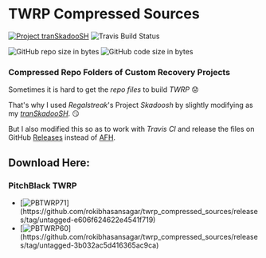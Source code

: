 # TWRP Compressed Sources

[![Project tranSkadooSH](https://img.shields.io/badge/Project%20tranSkadooSH-On%20Travis%20CI-green.svg "Go to Project tranSkadooSH")](https://github.com/rokibhasansagar/tranSkadooSH)
![Travis Build Status](https://travis-ci.org/rokibhasansagar/twrp_compressed_sources.svg?branch=master "Build Status")

![GitHub repo size in bytes](https://img.shields.io/github/repo-size/rokibhasansagar/twrp_compressed_sources.svg)
![GitHub code size in bytes](https://img.shields.io/github/languages/code-size/rokibhasansagar/twrp_compressed_sources.svg)

### Compressed Repo Folders of Custom Recovery Projects

Sometimes it is hard to get the _repo files_ to build _TWRP_
:worried:

That's why I used _Regalstreak_'s Project *Skadoosh* by slightly modifying as my [_tranSkadooSH_](https://github.com/rokibhasansagar/tranSkadooSH). :smirk:

But I also modified this so as to work with _Travis CI_ and release the files on GitHub [Releases](https://github.com/rokibhasansagar/twrp_compressed_sources/releases) instead of [AFH](https://www.androidfilehost.com/?w=files&flid=270268).


## Download Here:

### PitchBlack TWRP
- [![PBTWRP71](https://img.shields.io/badge/PitchBlack%20TWRP%20(twrp%207.1)-%20Download%20-blue.svg)](https://github.com/rokibhasansagar/twrp_compressed_sources/releases/tag/untagged-e606f624622e4541f719)
- [![PBTWRP60](https://img.shields.io/badge/PitchBlack%20TWRP%20(twrp%206.0)-%20Download%20-blue.svg)](https://github.com/rokibhasansagar/twrp_compressed_sources/releases/tag/untagged-3b032ac5d416365ac9ca)
